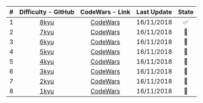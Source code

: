 | # |	Difficulty - GitHub	|	CodeWars - Link	|	Last Update		|	State	|
|:-:|:-:|:-:|:-:|:-:|
| 1 | [8kyu](https://github.com/lfteixeira996/CodeWars/tree/master/C/8kyu) | [CodeWars](https://www.codewars.com/kata/search/my-languages?q=&r%5B%5D=-8&beta=false) | 16/11/2018 |:white_check_mark:|
| 2 | [7kyu](https://github.com/lfteixeira996/CodeWars/tree/master/C/7kyu) | [CodeWars](https://www.codewars.com/kata/search/my-languages?q=&r%5B%5D=-7&beta=false) | 16/11/2018 |:black_square_button:|
| 3 | [6kyu](https://github.com/lfteixeira996/CodeWars/tree/master/C/6kyu) | [CodeWars](https://www.codewars.com/kata/search/my-languages?q=&r%5B%5D=-6&beta=false) | 16/11/2018	 |:black_square_button:|
| 4 | [5kyu](https://github.com/lfteixeira996/CodeWars/tree/master/C/5kyu) | [CodeWars](https://www.codewars.com/kata/search/my-languages?q=&r%5B%5D=-5&beta=false) | 16/11/2018	 |:black_square_button:|
| 5 | [4kyu](https://github.com/lfteixeira996/CodeWars/tree/master/C/4kyu) | [CodeWars](https://www.codewars.com/kata/search/my-languages?q=&r%5B%5D=-4&beta=false) | 16/11/2018	 |:black_square_button:|
| 6 | [3kyu](https://github.com/lfteixeira996/CodeWars/tree/master/C/3kyu) | [CodeWars](https://www.codewars.com/kata/search/my-languages?q=&r%5B%5D=-3&beta=false) | 16/11/2018	 |:black_square_button:|
| 7 | [2kyu](https://github.com/lfteixeira996/CodeWars/tree/master/C/2kyu) | [CodeWars](https://www.codewars.com/kata/search/my-languages?q=&r%5B%5D=-2&beta=false) | 16/11/2018	 |:black_square_button:|
| 8 | [1kyu](https://github.com/lfteixeira996/CodeWars/tree/master/C/1kyu) | [CodeWars](https://www.codewars.com/kata/search/my-languages?q=&r%5B%5D=-1&beta=false) | 16/11/2018	 |:black_square_button:|

